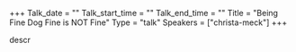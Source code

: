 +++
Talk_date = ""
Talk_start_time = ""
Talk_end_time = ""
Title = "Being Fine Dog Fine is NOT Fine"
Type = "talk"
Speakers = ["christa-meck"]
+++

descr
